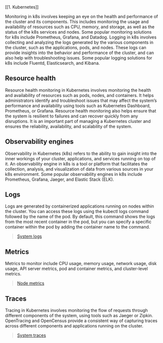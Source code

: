 [[1. Kubernetes]]

Monitoring in k8s involves keeping an eye on the health and performance of the cluster and its components. This includes monitoring the usage and availability of resources such as CPU, memory, and storage, as well as the status of the k8s services and nodes. Some popular monitoring solutions for k8s include Prometheus, Grafana, and Datadog.
Logging in k8s involves collecting and analyzing the logs generated by the various components in the cluster, such as the applications, pods, and nodes. These logs can provide insights into the behavior and performance of the cluster, and can also help with troubleshooting issues. Some popular logging solutions for k8s include Fluentd, Elasticsearch, and Kibana.

## Resource health
Resource health monitoring in Kubernetes involves monitoring the health and availability of resources such as pods, nodes, and containers. It helps administrators identify and troubleshoot issues that may affect the system’s performance and availability using tools such as Kubernetes Dashboard, Prometheus, or Grafana. Resource health monitoring also helps ensure that the system is resilient to failures and can recover quickly from any disruptions. It is an important part of managing a Kubernetes cluster and ensures the reliability, availability, and scalability of the system.
## Observability engines
Observability in Kubernetes (k8s) refers to the ability to gain insight into the inner workings of your cluster, applications, and services running on top of it. An observability engine in k8s is a tool or platform that facilitates the collection, analysis, and visualization of data from various sources in your k8s environment. Some popular observability engines in k8s include Prometheus, Grafana, Jaeger, and Elastic Stack (ELK).
## Logs
Logs are generated by containerized applications running on nodes within the cluster. You can access these logs using the kubectl logs command followed by the name of the pod. By default, this command shows the logs from the most recent container in the pod, but you can specify a specific container within the pod by adding the container name to the command.
>[System logs](https://kubernetes.io/docs/concepts/cluster-administration/system-logs/)
## Metrics
Metrics to monitor include CPU usage, memory usage, network usage, disk usage, API server metrics, pod and container metrics, and cluster-level metrics.
> [Node metrics](https://kubernetes.io/docs/reference/instrumentation/node-metrics/)
## Traces
Tracing in Kubernetes involves monitoring the flow of requests through different components of the system, using tools such as Jaeger or Zipkin. OpenTracing and OpenCensus provide a consistent way of capturing traces across different components and applications running on the cluster.
> [System traces](https://kubernetes.io/docs/concepts/cluster-administration/system-traces/)